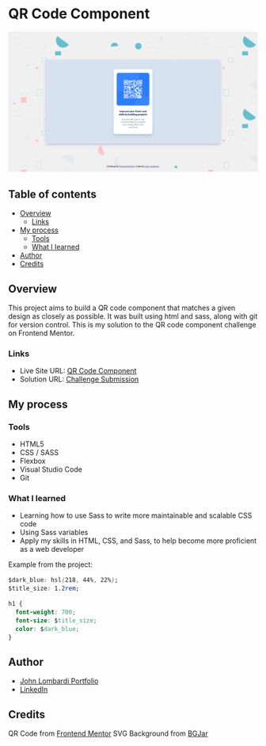 # QR Code Component

![Screenshot](./images/QR_Screenshot.png)

## Table of contents

- [Overview](#overview)
  - [Links](#links)
- [My process](#my-process)
  - [Tools](#tools)
  - [What I learned](#what-i-learned)
- [Author](#author)
- [Credits](#credits)

## Overview

This project aims to build a QR code component that matches a given design as closely as possible. It was built using html and sass, along with git for version control. This is my solution to the QR code component challenge on Frontend Mentor.

### Links

- Live Site URL: [QR Code Component](https://johnlombardi389.github.io/qr-code-component/)
- Solution URL: [Challenge Submission](https://your-solution-url.com)

## My process

### Tools

- HTML5
- CSS / SASS
- Flexbox
- Visual Studio Code
- Git

### What I learned

- Learning how to use Sass to write more maintainable and scalable CSS code
- Using Sass variables
- Apply my skills in HTML, CSS, and Sass, to help become more proficient as a web developer

Example from the project:

```css
$dark_blue: hsl(218, 44%, 22%);
$title_size: 1.2rem;
```

```css
h1 {
  font-weight: 700;
  font-size: $title_size;
  color: $dark_blue;
}
```

## Author

- [John Lombardi Portfolio](https://johnlombardi389.github.io/portfolio/)
- [LinkedIn](https://www.linkedin.com/in/johnlombardi389/)

## Credits

QR Code from [Frontend Mentor](https://www.frontendmentor.io/challenges/qr-code-component-iux_sIO_H)
SVG Background from [BGJar](https://bgjar.com/%22%3EBGJar)
